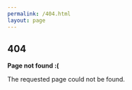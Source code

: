 ```yaml
---
permalink: /404.html
layout: page
---
```

<div>
  <h2>404</h2>
  <p><strong>Page not found :(</strong></p>
  <p>The requested page could not be found.</p>
</div>
